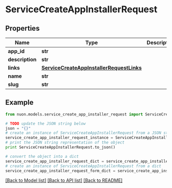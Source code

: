 # ServiceCreateAppInstallerRequest


## Properties

Name | Type | Description | Notes
------------ | ------------- | ------------- | -------------
**app_id** | **str** |  | 
**description** | **str** |  | 
**links** | [**ServiceCreateAppInstallerRequestLinks**](ServiceCreateAppInstallerRequestLinks.md) |  | [optional] 
**name** | **str** |  | 
**slug** | **str** |  | 

## Example

```python
from nuon.models.service_create_app_installer_request import ServiceCreateAppInstallerRequest

# TODO update the JSON string below
json = "{}"
# create an instance of ServiceCreateAppInstallerRequest from a JSON string
service_create_app_installer_request_instance = ServiceCreateAppInstallerRequest.from_json(json)
# print the JSON string representation of the object
print ServiceCreateAppInstallerRequest.to_json()

# convert the object into a dict
service_create_app_installer_request_dict = service_create_app_installer_request_instance.to_dict()
# create an instance of ServiceCreateAppInstallerRequest from a dict
service_create_app_installer_request_form_dict = service_create_app_installer_request.from_dict(service_create_app_installer_request_dict)
```
[[Back to Model list]](../README.md#documentation-for-models) [[Back to API list]](../README.md#documentation-for-api-endpoints) [[Back to README]](../README.md)


